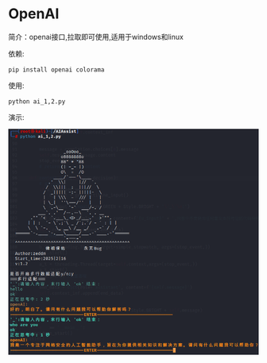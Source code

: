 # OpenAI

简介：openai接口,拉取即可使用,适用于windows和linux

依赖:

```
pip install openai colorama
```

使用:

```
python ai_1,2.py
```

演示:

![image-20250224123500468](./png/1.png)

